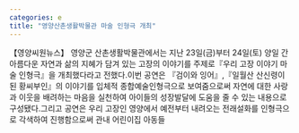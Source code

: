 ```yaml
---
categories: e
title: "영양산촌생활박물관 마술 인형극 개최"
---
```

【영양씨원뉴스】 영양군 산촌생활박물관에서는 지난 23일(금)부터 24일(토) 양일 간 아름다운 자연과 삶의 지혜가 담겨 있는 고장의 이야기를 주제로『우리 고장 이야기 마술 인형극』을 개최했다라고 전했다.이번 공연은 『검이와 잉어』,『일월산 산신령이 된 황씨부인』의 이야기를 입체적 종합예술인형극으로 보여줌으로써 자연에 대한 사랑과 이웃을 배려하는 마음을 실천하여 아이들의 성장발달에 도움을 줄 수 있는 내용으로 구성됐다.그리고 공연은 우리 고장인 영양에서 예전부터 내려오는 전래설화를 인형극으로 각색하여 진행함으로써 관내 어린이집 아동들
